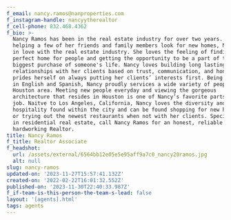 ```yaml
---
f_email: nancy.ramos@nanproperties.com
f_instagram-handle: nancyytherealtor
f_cell-phone: 832.468.4362
f_bio: >-
  Nancy Ramos has been in the real estate industry for over two years. After
  helping a few of her friends and family members look for new homes, Nancy fell
  in love with the real estate industry. She loves the feeling of finding the
  perfect home for people and getting the opportunity to be a part of the
  biggest purchase of someone's life. Nancy loves building long lasting
  relationships with her clients based on trust, communication, and honesty. She
  prides herself on always putting her clients’ interests first. Being bilingual
  in English and Spanish, Nancy proudly services a wide variety of people in the
  Houston area. Meeting new people everyday and viewing the gorgeous
  architecture that resides in Houston is one of Nancy’s favorite parts of her
  job. Naitve to Los Angeles, California, Nancy loves the diversity and southern
  hospitality found within the city and can be found shopping for new home decor
  or trying out the newest restaurants when not with her clients. Specializing
  in residential real estate, call Nancy Ramos for an honest, reliable and
  hardworking Realtor. 
title: Nancy Ramos
f_title: Realtor Associate
f_headshot:
  url: /assets/external/6564bb12e05e5e95aff9a7c0_nancy20ramos.jpg
  alt: null
slug: nancy-ramos
updated-on: '2023-11-27T15:57:41.132Z'
created-on: '2022-02-22T16:01:32.552Z'
published-on: '2023-11-30T22:40:33.987Z'
f_if-team-is-this-person-the-team-s-lead: false
layout: '[agents].html'
tags: agents
---
```



